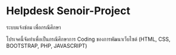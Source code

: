 # Helpdesk Senoir-Project
ระบบแจ้งซ่อม เพื่อกรณีศึกษา

โปรเจคนี้จัดทำเพื่อเป็นกรณีศึกษาการ Coding ของการพัฒนาเว็บไซต์ (HTML, CSS, BOOTSTRAP, PHP, JAVASCRIPT)